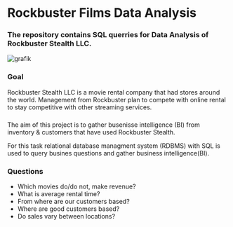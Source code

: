 # Rockbuster Films Data Analysis
### The repository contains SQL querries for Data Analysis of Rockbuster Stealth LLC.
![grafik](https://github.com/WhiteShark911/SQL-queries/assets/121133689/5336c562-d4a6-4a3a-8783-d624de8fb5ae)
### Goal
Rockbuster Stealth LLC is a movie rental company that had stores around the world.
Management from Rockbuster plan to compete with online rental to stay competitive with other streaming services. 
###
The aim of this project is to gather busenisse intelligence (BI) from inventory & customers that have used Rockbuster Stealth.

For this task relational database managment system (RDBMS) with SQL is used to query busines questions and gather business intelligence(BI).
### Questions
- Which movies do/do not, make revenue?
- What is average rental time?
- From where are our customers based?
- Where are good customers based?
- Do sales vary between locations?
